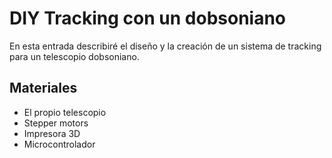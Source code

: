 # DIY Tracking con un dobsoniano
En esta entrada describiré el diseño y la creación de un sistema de tracking para un telescopio dobsoniano.
## Materiales
- El propio telescopio
- Stepper motors
- Impresora 3D
- Microcontrolador

<script src="https://gist.github.com/miviro/f6bf37618a09e7dbdf077d80f4a0aec2.js"></script>